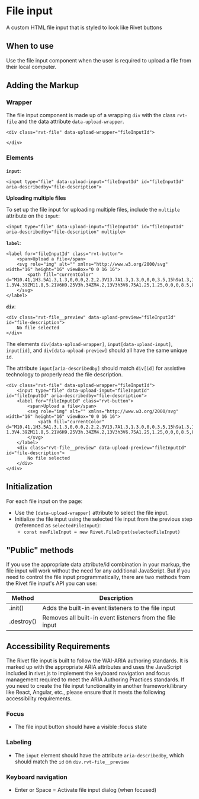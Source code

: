 # File input

A custom HTML file input that is styled to look like Rivet buttons

## When to use
Use the file input component when the user is required to upload a file from their local computer.

## Adding the Markup

### Wrapper

The file input component is made up of a wrapping `div` with the class `rvt-file` and the data attribute `data-upload-wrapper`.

```
<div class="rvt-file" data-upload-wrapper="fileInputId">

</div>
```

### Elements

**`input`**:

```
<input type="file" data-upload-input="fileInputId" id="fileInputId" aria-describedby="file-description">
```

**Uploading multiple files**

To set up the file input for uploading multiple files, include the `multiple` attribute on the `input`:

```
<input type="file" data-upload-input="fileInputId" id="fileInputId" aria-describedby="file-description" multiple>
```

**`label`**:

```
<label for="fileInputId" class="rvt-button">
    <span>Upload a file</span>
    <svg role="img" alt="" xmlns="http://www.w3.org/2000/svg" width="16" height="16" viewBox="0 0 16 16">
        <path fill="currentColor" d="M10.41,1H3.5A1.3,1.3,0,0,0,2.2,2.3V13.7A1.3,1.3,0,0,0,3.5,15h9a1.3,1.3,0,0,0,1.3-1.3V4.39ZM11.8,5.21V6H9.25V3h.34ZM4.2,13V3h3V6.75A1.25,1.25,0,0,0,8.5,8h3.3v5Z"/>
    </svg>
</label>
```

**`div`**:

```
<div class="rvt-file__preview" data-upload-preview="fileInputId" id="file-description">
    No file selected
</div>
```

The elements `div[data-upload-wrapper]`, `input[data-upload-input]`, `input[id]`, and `div[data-upload-preview]` should all have the same unique `id`.

The attribute `input[aria-describedby]` should match `div[id]` for assistive technology to properly read the file description.

```
<div class="rvt-file" data-upload-wrapper="fileInputId">
    <input type="file" data-upload-input="fileInputId" id="fileInputId" aria-describedby="file-description">
    <label for="fileInputId" class="rvt-button">
        <span>Upload a file</span>
        <svg role="img" alt="" xmlns="http://www.w3.org/2000/svg" width="16" height="16" viewBox="0 0 16 16">
            <path fill="currentColor" d="M10.41,1H3.5A1.3,1.3,0,0,0,2.2,2.3V13.7A1.3,1.3,0,0,0,3.5,15h9a1.3,1.3,0,0,0,1.3-1.3V4.39ZM11.8,5.21V6H9.25V3h.34ZM4.2,13V3h3V6.75A1.25,1.25,0,0,0,8.5,8h3.3v5Z"/>
        </svg>
    </label>
    <div class="rvt-file__preview" data-upload-preview="fileInputId" id="file-description">
        No file selected
    </div>
</div>
```

## Initialization

For each file input on the page:
- Use the `[data-upload-wrapper]` attribute to select the file input.
- Initialize the file input using the selected file input from the previous step (referenced as `selectedFileInput`):
    - `const newFileInput = new Rivet.FileInput(selectedFileInput)`

## "Public" methods

If you use the appropriate data attribute/id combination in your markup, the file input will work without the need for any additional JavaScript. But if you need to control the file input programmatically, there are two methods from the Rivet file input's API you can use:

| Method           | Description                                                                            |
| ---------------- | -------------------------------------------------------------------------------------- |
| .init()  | Adds the built-in event listeners to the file input |
| .destroy() | Removes all built-in event listeners from the file input |

## Accessibility Requirements

The Rivet file input is built to follow the WAI-ARIA authoring standards. It is marked up with the appropriate ARIA attributes and uses the JavaScript included in rivet.js to implement the keyboard navigation and focus management required to meet the ARIA Authoring Practices standards. If you need to create the file input functionality in another framework/library like React, Angular, etc., please ensure that it meets the following accessibility requirements.

### Focus
- The file input button should have a visible :focus state

### Labeling
- The `input` element should have the attribute `aria-describedby`, which should match the `id` on `div.rvt-file__preview`

### Keyboard navigation
- Enter or Space = Activate file input dialog (when focused)